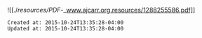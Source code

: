 
![[./_resources/PDF_-_www.ajcarr.org.resources/1288255586.pdf]]

    Created at: 2015-10-24T13:35:28-04:00
    Updated at: 2015-10-24T13:35:28-04:00

